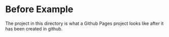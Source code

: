 # Before Example

The project in this directory is what a Github Pages project looks like after it has been created in github.